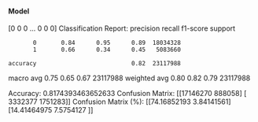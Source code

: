 #### Model
[0 0 0 ... 0 0 0]
Classification Report:
              precision    recall  f1-score   support

           0       0.84      0.95      0.89  18034328
           1       0.66      0.34      0.45   5083660

    accuracy                           0.82  23117988
   macro avg       0.75      0.65      0.67  23117988
weighted avg       0.80      0.82      0.79  23117988

Accuracy: 0.8174393463652633
Confusion Matrix:
[[17146270   888058]
 [ 3332377  1751283]]
Confusion Matrix (%):
[[74.16852193  3.84141561]
 [14.41464975  7.5754127 ]]
